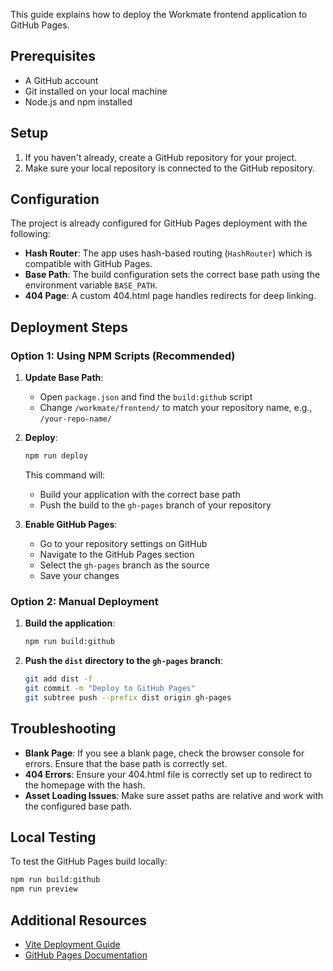  

This guide explains how to deploy the Workmate frontend application to GitHub Pages.

## Prerequisites

- A GitHub account
- Git installed on your local machine
- Node.js and npm installed

## Setup

1. If you haven't already, create a GitHub repository for your project.
2. Make sure your local repository is connected to the GitHub repository.

## Configuration

The project is already configured for GitHub Pages deployment with the following:

- **Hash Router**: The app uses hash-based routing (`HashRouter`) which is compatible with GitHub Pages.
- **Base Path**: The build configuration sets the correct base path using the environment variable `BASE_PATH`.
- **404 Page**: A custom 404.html page handles redirects for deep linking.

## Deployment Steps

### Option 1: Using NPM Scripts (Recommended)

1. **Update Base Path**: 
   - Open `package.json` and find the `build:github` script
   - Change `/workmate/frontend/` to match your repository name, e.g., `/your-repo-name/`

2. **Deploy**:
   ```bash
   npm run deploy
   ```
   This command will:
   - Build your application with the correct base path
   - Push the build to the `gh-pages` branch of your repository

3. **Enable GitHub Pages**:
   - Go to your repository settings on GitHub
   - Navigate to the GitHub Pages section
   - Select the `gh-pages` branch as the source
   - Save your changes

### Option 2: Manual Deployment

1. **Build the application**:
   ```bash
   npm run build:github
   ```

2. **Push the `dist` directory to the `gh-pages` branch**:
   ```bash
   git add dist -f
   git commit -m "Deploy to GitHub Pages"
   git subtree push --prefix dist origin gh-pages
   ```

## Troubleshooting

- **Blank Page**: If you see a blank page, check the browser console for errors. Ensure that the base path is correctly set.
- **404 Errors**: Ensure your 404.html file is correctly set up to redirect to the homepage with the hash.
- **Asset Loading Issues**: Make sure asset paths are relative and work with the configured base path.

## Local Testing

To test the GitHub Pages build locally:
```bash
npm run build:github
npm run preview
```

## Additional Resources

- [Vite Deployment Guide](https://vitejs.dev/guide/static-deploy.html#github-pages)
- [GitHub Pages Documentation](https://docs.github.com/en/pages)